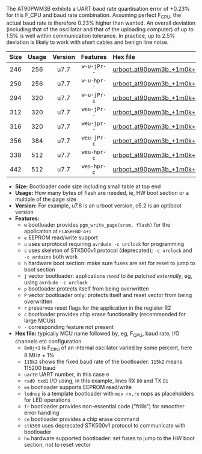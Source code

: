 The AT90PWM3B exhibits a UART baud rate quantisation error of +0.23% for this F_CPU and baud rate combination. Assuming perfect F<sub>CPU</sub>, the actual baud rate is therefore 0.23% higher than wanted. An overall deviation (including that of the oscillator and that of the uploading computer) of up to 1.5% is well within communication tolerance. In practice, up to 2.5% deviation is likely to work with short cables and benign line noise.

|Size|Usage|Version|Features|Hex file|
|:-:|:-:|:-:|:-:|:--|
|246|256|u7.7|`w-u-jPr--`|[urboot_at90pwm3b_+1m0k+2_+++1k2_uart0_rxd4_txd3_lednop.hex](https://raw.githubusercontent.com/stefanrueger/urboot.hex/main/mcus/at90pwm3b/internal_oscillator/fcpu_+1m0k+2/br_+++1k2/urboot_at90pwm3b_+1m0k+2_+++1k2_uart0_rxd4_txd3_lednop.hex)|
|250|256|u7.7|`w-u-hpr--`|[urboot_at90pwm3b_+1m0k+2_+++1k2_uart0_rxd4_txd3_lednop_fr_hw.hex](https://raw.githubusercontent.com/stefanrueger/urboot.hex/main/mcus/at90pwm3b/internal_oscillator/fcpu_+1m0k+2/br_+++1k2/urboot_at90pwm3b_+1m0k+2_+++1k2_uart0_rxd4_txd3_lednop_fr_hw.hex)|
|294|320|u7.7|`w-u-jPr-c`|[urboot_at90pwm3b_+1m0k+2_+++1k2_uart0_rxd4_txd3_lednop_fr_ce.hex](https://raw.githubusercontent.com/stefanrueger/urboot.hex/main/mcus/at90pwm3b/internal_oscillator/fcpu_+1m0k+2/br_+++1k2/urboot_at90pwm3b_+1m0k+2_+++1k2_uart0_rxd4_txd3_lednop_fr_ce.hex)|
|312|320|u7.7|`weu-jPr--`|[urboot_at90pwm3b_+1m0k+2_+++1k2_uart0_rxd4_txd3_ee_lednop.hex](https://raw.githubusercontent.com/stefanrueger/urboot.hex/main/mcus/at90pwm3b/internal_oscillator/fcpu_+1m0k+2/br_+++1k2/urboot_at90pwm3b_+1m0k+2_+++1k2_uart0_rxd4_txd3_ee_lednop.hex)|
|316|320|u7.7|`weu-jpr--`|[urboot_at90pwm3b_+1m0k+2_+++1k2_uart0_rxd4_txd3_ee_lednop_fr.hex](https://raw.githubusercontent.com/stefanrueger/urboot.hex/main/mcus/at90pwm3b/internal_oscillator/fcpu_+1m0k+2/br_+++1k2/urboot_at90pwm3b_+1m0k+2_+++1k2_uart0_rxd4_txd3_ee_lednop_fr.hex)|
|356|384|u7.7|`weu-jPr-c`|[urboot_at90pwm3b_+1m0k+2_+++1k2_uart0_rxd4_txd3_ee_lednop_fr_ce.hex](https://raw.githubusercontent.com/stefanrueger/urboot.hex/main/mcus/at90pwm3b/internal_oscillator/fcpu_+1m0k+2/br_+++1k2/urboot_at90pwm3b_+1m0k+2_+++1k2_uart0_rxd4_txd3_ee_lednop_fr_ce.hex)|
|338|512|u7.7|`weu-hpr-c`|[urboot_at90pwm3b_+1m0k+2_+++1k2_uart0_rxd4_txd3_ee_lednop_fr_ce_hw.hex](https://raw.githubusercontent.com/stefanrueger/urboot.hex/main/mcus/at90pwm3b/internal_oscillator/fcpu_+1m0k+2/br_+++1k2/urboot_at90pwm3b_+1m0k+2_+++1k2_uart0_rxd4_txd3_ee_lednop_fr_ce_hw.hex)|
|442|512|u7.7|`wes-hpr-c`|[urboot_at90pwm3b_+1m0k+2_+++1k2_uart0_rxd4_txd3_ee_lednop_fr_ce_stk500_hw.hex](https://raw.githubusercontent.com/stefanrueger/urboot.hex/main/mcus/at90pwm3b/internal_oscillator/fcpu_+1m0k+2/br_+++1k2/urboot_at90pwm3b_+1m0k+2_+++1k2_uart0_rxd4_txd3_ee_lednop_fr_ce_stk500_hw.hex)|

- **Size:** Bootloader code size including small table at top end
- **Usage:** How many bytes of flash are needed, ie, HW boot section or a multiple of the page size
- **Version:** For example, u7.6 is an urboot version, o5.2 is an optiboot version
- **Features:**
  + `w` bootloader provides `pgm_write_page(sram, flash)` for the application at `FLASHEND-4+1`
  + `e` EEPROM read/write support
  + `u` uses urprotocol requiring `avrdude -c urclock` for programming
  + `s` uses skeleton of STK500v1 protocol (deprecated); `-c urclock` and `-c arduino` both work
  + `h` hardware boot section: make sure fuses are set for reset to jump to boot section
  + `j` vector bootloader: applications *need to be patched externally*, eg, using `avrdude -c urclock`
  + `p` bootloader protects itself from being overwritten
  + `P` vector bootloader only: protects itself and reset vector from being overwritten
  + `r` preserves reset flags for the application in the register R2
  + `c` bootloader provides chip erase functionality (recommended for large MCUs)
  + `-` corresponding feature not present
- **Hex file:** typically MCU name followed by, eg, F<sub>CPU</sub>, baud rate, I/O channels etc configuration
  + `8m0j+1` is F<sub>CPU</sub> of an internal oscillator varied by some percent, here 8 MHz + 1%
  + `115k2` shows the fixed baud rate of the bootloader: `115k2` means 115200 baud
  + `uart0` UART number, in this case `0`
  + `rxd0 txd1` I/O using, in this example, lines RX `D0` and TX `D1`
  + `ee` bootloader supports EEPROM read/write
  + `lednop` is a template bootloader with `mov rx,rx` nops as placeholders for LED operations
  + `fr` bootloader provides non-essential code ("frills") for smoother error handling
  + `ce` bootloader provides a chip erase command
  + `stk500` uses deprecated STK500v1 protocol to communicate with bootloader
  + `hw` hardware supported bootloader: set fuses to jump to the HW boot section, not to reset vector
